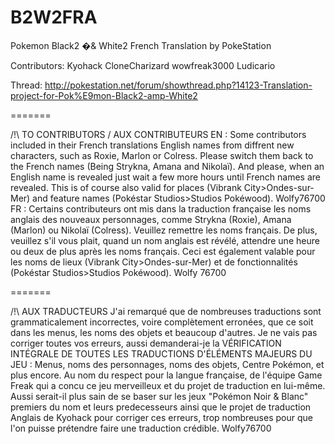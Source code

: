 B2W2FRA
=======

Pokemon Black2 �& White2 French Translation by PokeStation

Contributors:
Kyohack
CloneCharizard
wowfreak3000
Ludicario

Thread: http://pokestation.net/forum/showthread.php?14123-Translation-project-for-Pok%E9mon-Black2-amp-White2

=======

/!\ TO CONTRIBUTORS / AUX CONTRIBUTEURS
EN : Some contributors included in their French translations English names from diffrent new characters, such as Roxie, Marlon or Colress. Please switch them back to the French names (Being Strykna, Amana and Nikolaï). And please, when an English name is revealed just wait a few more hours until French names are revealed. This is of course also valid for places (Vibrank City>Ondes-sur-Mer) and feature names (Pokéstar Studios>Studios Pokéwood). Wolfy76700
FR : Certains contributeurs ont mis dans la traduction française les noms anglais des nouveaux personnages, comme Strykna (Roxie), Amana (Marlon) ou Nikolaï (Colress). Veuillez remettre les noms français. De plus, veuillez s'il vous plait, quand un nom anglais est révélé, attendre une heure ou deux de plus après les noms français. Ceci est également valable pour les noms de lieux (Vibrank City>Ondes-sur-Mer) et de fonctionnalités (Pokéstar Studios>Studios Pokéwood). Wolfy 76700

=======

/!\ AUX TRADUCTEURS
J'ai remarqué que de nombreuses traductions sont grammaticalement incorrectes, voire complètement erronées, que ce soit dans les menus, les noms des objets et beaucoup d'autres. Je ne vais pas corriger toutes vos erreurs, aussi demanderai-je la VÉRIFICATION INTÉGRALE DE TOUTES LES TRADUCTIONS D'ÉLÉMENTS MAJEURS DU JEU : Menus, noms des personnages, noms des objets, Centre Pokémon, et plus encore. Au nom du respect pour la langue française, de l'équipe Game Freak qui a concu ce jeu merveilleux et du projet de traduction en lui-même. Aussi serait-il plus sain de se baser sur les jeux "Pokémon Noir & Blanc" premiers du nom et leurs predecesseurs ainsi que le projet de traduction Anglais de Kyohack pour corriger ces erreurs, trop nombreuses pour que l'on puisse prétendre faire une traduction crédible. Wolfy76700
